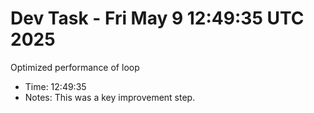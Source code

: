 # Dev Task - Fri May  9 12:49:35 UTC 2025
Optimized performance of loop
- Time: 12:49:35
- Notes: This was a key improvement step.
